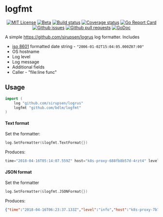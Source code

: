 # logfmt

<p align="center">
	<a href="https://github.com/bdlm/logfmt/blob/master/LICENSE"><img src="https://img.shields.io/github/license/bdlm/logfmt.svg" alt="MIT License"></a>
	<a href="https://github.com/mkenney/software-guides/blob/master/STABILITY-BADGES.md#alpha"><img src="https://img.shields.io/badge/stability-alpha-f4d03f.svg" alt="Beta"></a>
	<a href="https://travis-ci.org/bdlm/logfmt"><img src="https://travis-ci.org/bdlm/logfmt.svg?branch=master" alt="Build status"></a>
	<a href="https://codecov.io/gh/bdlm/logfmt"><img src="https://img.shields.io/codecov/c/github/bdlm/logfmt/master.svg" alt="Coverage status"></a>
	<a href="https://goreportcard.com/report/github.com/bdlm/logfmt"><img src="https://goreportcard.com/badge/github.com/bdlm/logfmt" alt="Go Report Card"></a>
	<a href="https://github.com/bdlm/logfmt/issues"><img src="https://img.shields.io/github/issues-raw/bdlm/logfmt.svg" alt="Github issues"></a>
	<a href="https://github.com/bdlm/logfmt/pulls"><img src="https://img.shields.io/github/issues-pr/bdlm/logfmt.svg" alt="Github pull requests"></a>
	<a href="https://godoc.org/github.com/bdlm/logfmt"><img src="https://godoc.org/github.com/bdlm/logfmt?status.svg" alt="GoDoc"></a>
</p>

A simple https://github.com/sirupsen/logrus log formatter. Includes

* [iso 8601](https://en.wikipedia.org/wiki/ISO_8601) formatted date string - `"2006-01-02T15:04:05.000Z07:00"`
* OS hostname
* Log level
* Log message
* Additional fields
* Caller - "file:line func"

## Usage

```go
import (
	log "github.com/sirupsen/logrus"
	logfmt "github.com/bdlm/logfmt"
)
```

#### Text format

Set the formatter:
```go
log.SetFormatter(&logfmt.TextFormat{})
```

Produces:
```js
time="2018-04-16T05:14:07.559Z" host="k8s-proxy-688fb8b57d-4rzt4" level="info" msg="starting kubernetes proxy" port="80" caller="proxy.go:252 github.com/bdlm/logfmt/pkg/proxy.(*Proxy).Start"
```

#### JSON format

Set the formatter
```go
log.SetFormatter(&logfmt.JSONFormat{})
```

Produces:
```json
{"time":"2018-04-16T06:23:37.133Z","level":"info","host":"k8s-proxy-7b77bfd8bd-7xcvn","msg":"starting kubernetes proxy","data":{"port":"80"},"caller":"proxy.go:258 github.com/bdlm/logfmt/pkg/proxy.(*Proxy).Start"}
```
